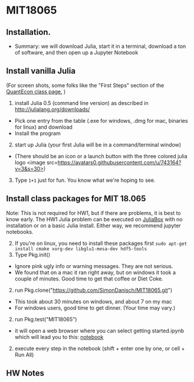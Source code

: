 # MIT18065



## Installation.
* Summary:  we will download Julia, start it in a terminal, download a ton of software, and then open up a Jupyter Notebook


## Install vanilla Julia  
(For screen shots, some folks like the "First Steps" section of the [QuantEcon class page.]( https://lectures.quantecon.org/jl/getting_started.html#first-steps ) )

1. install Julia 0.5 (command line version) as described in http://julialang.org/downloads/
  * Pick one entry from the table (.exe for windows, .dmg for mac, binaries for linux) and download
  * Install the program
2. start up Julia (your first Julia will be in a command/terminal window)
  * (There should be an icon or a launch button with the three colored julia logo <image src=https://avatars0.githubusercontent.com/u/743164?v=3&s=30>)
3. Type `1+1` just for fun.  You know what we're hoping to see.

## Install class packages for MIT 18.065
Note: This is not required for HW1, but if there are problems, it is best to know early.  The HW1 Julia problem can be executed on [JuliaBox](http://www.juliabox.com) with no installation or on a basic Julia install.  Either way, we recommend jupyter notebooks.

2. If you're on linux, you need to install these packages first `sudo apt-get install cmake xorg-dev libglu1-mesa-dev hdf5-tools`
2. Type Pkg.init()
  * Ignore pink ugly info or warning messages. They are not serious. 
  * We found that on a mac it ran right away, but on windows it took a couple of minutes. Good time to get that coffee or Diet Coke.
2. run Pkg.clone("https://github.com/SimonDanisch/MIT18065.git")
  * This took about 30 minutes on windows, and about 7 on my mac
  * For windows users, good time to get dinner. (Your time may vary.)
2. run Pkg.test("MIT18065")
  * it will open a web browser where you can select getting started.ipynb which will lead you to this:
[notebook](https://github.com/SimonDanisch/MIT18065/blob/master/docs/getting%20started.ipynb)
2. execute every step in the notebook (shift + enter  one by one, or cell + Run All)

## HW Notes
